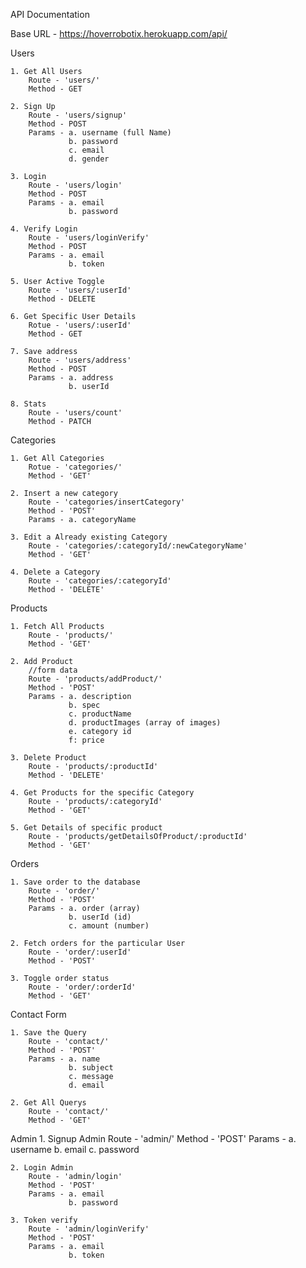 API Documentation

Base URL - https://hoverrobotix.herokuapp.com/api/

Users

    1. Get All Users
        Route - 'users/'
        Method - GET
    
    2. Sign Up 
        Route - 'users/signup'
        Method - POST
        Params - a. username (full Name)
                 b. password
                 c. email
                 d. gender

    3. Login 
        Route - 'users/login'
        Method - POST
        Params - a. email
                 b. password

    4. Verify Login
        Route - 'users/loginVerify'
        Method - POST
        Params - a. email
                 b. token
    
    5. User Active Toggle
        Route - 'users/:userId'
        Method - DELETE

    6. Get Specific User Details
        Rotue - 'users/:userId'
        Method - GET
    
    7. Save address
        Route - 'users/address'
        Method - POST
        Params - a. address
                 b. userId
    
    8. Stats
        Route - 'users/count'
        Method - PATCH

Categories

    1. Get All Categories
        Rotue - 'categories/'
        Method - 'GET'
    
    2. Insert a new category
        Route - 'categories/insertCategory'
        Method - 'POST'
        Params - a. categoryName
    
    3. Edit a Already existing Category
        Route - 'categories/:categoryId/:newCategoryName'
        Method - 'GET'

    4. Delete a Category
        Route - 'categories/:categoryId'
        Method - 'DELETE'

Products

    1. Fetch All Products
        Route - 'products/'
        Method - 'GET'
    
    2. Add Product
        //form data
        Route - 'products/addProduct/'
        Method - 'POST'
        Params - a. description
                 b. spec
                 c. productName
                 d. productImages (array of images)
                 e. category id
                 f: price
                 
    3. Delete Product 
        Route - 'products/:productId'
        Method - 'DELETE'

    4. Get Products for the specific Category 
        Route - 'products/:categoryId'
        Method - 'GET'
    
    5. Get Details of specific product
        Route - 'products/getDetailsOfProduct/:productId'
        Method - 'GET'

Orders 

    1. Save order to the database
        Route - 'order/'
        Method - 'POST'
        Params - a. order (array)
                 b. userId (id)
                 c. amount (number)
    
    2. Fetch orders for the particular User
        Route - 'order/:userId'
        Method - 'POST'
    
    3. Toggle order status
        Route - 'order/:orderId'
        Method - 'GET'

Contact Form 

    1. Save the Query
        Route - 'contact/'
        Method - 'POST'
        Params - a. name
                 b. subject
                 c. message
                 d. email
    
    2. Get All Querys
        Route - 'contact/'
        Method - 'GET'

Admin 
    1. Signup Admin
        Route - 'admin/'
        Method - 'POST'
        Params - a. username
                 b. email
                 c. password
    
    2. Login Admin  
        Route - 'admin/login'
        Method - 'POST'
        Params - a. email
                 b. password
    
    3. Token verify 
        Route - 'admin/loginVerify'
        Method - 'POST'
        Params - a. email
                 b. token

